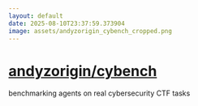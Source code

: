 ```yaml
---
layout: default
date: 2025-08-10T23:37:59.373904
image: assets/andyzorigin_cybench_cropped.png
---
```


# [andyzorigin/cybench](https://github.com/andyzorigin/cybench)

benchmarking agents on real cybersecurity CTF tasks
